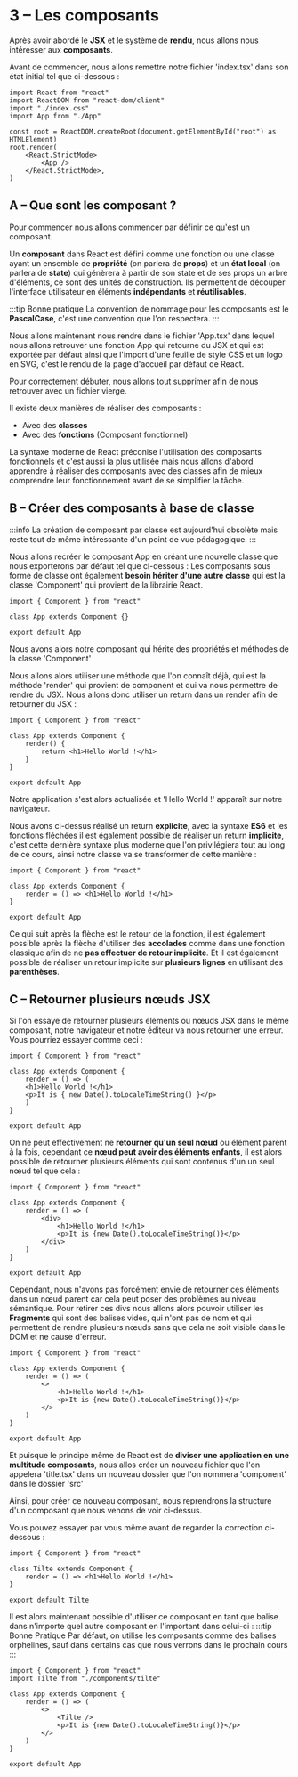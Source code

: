 # 3 – Les composants

Après avoir abordé le **JSX** et le système de **rendu**, nous allons nous intéresser aux **composants**.

Avant de commencer, nous allons remettre notre fichier 'index.tsx' dans son état initial tel que ci-dessous :

```tsx title=App.tsx
import React from "react"
import ReactDOM from "react-dom/client"
import "./index.css"
import App from "./App"

const root = ReactDOM.createRoot(document.getElementById("root") as HTMLElement)
root.render(
	<React.StrictMode>
		<App />
	</React.StrictMode>,
)
```

## A – Que sont les composant ?

Pour commencer nous allons commencer par définir ce qu'est un composant.

Un **composant** dans React est défini comme une fonction ou une classe ayant un ensemble de **propriété** (on parlera de **props**) et un **état local** (on parlera de **state**) qui génèrera à partir de son state et de ses props un arbre d'éléments, ce sont des unités de construction. Ils permettent de découper l'interface utilisateur en éléments **indépendants** et **réutilisables**.

:::tip Bonne pratique
La convention de nommage pour les composants est le **PascalCase**, c'est une convention que l'on respectera.
:::

Nous allons maintenant nous rendre dans le fichier 'App.tsx' dans lequel nous allons retrouver une fonction App qui retourne du JSX et qui est exportée par défaut ainsi que l'import d'une feuille de style CSS et un logo en SVG, c'est le rendu de la page d'accueil par défaut de React.

Pour correctement débuter, nous allons tout supprimer afin de nous retrouver avec un fichier vierge.

Il existe deux manières de réaliser des composants :

-  Avec des **classes**
-  Avec des **fonctions** (Composant fonctionnel)

La syntaxe moderne de React préconise l'utilisation des composants fonctionnels et c'est aussi la plus utilisée mais nous allons d'abord apprendre à réaliser des composants avec des classes afin de mieux comprendre leur fonctionnement avant de se simplifier la tâche.

## B – Créer des composants à base de classe

:::info
La création de composant par classe est aujourd'hui obsolète mais reste tout de même intéressante d'un point de vue pédagogique.
:::

Nous allons recréer le composant App en créant une nouvelle classe que nous exporterons par défaut tel que ci-dessous :
Les composants sous forme de classe ont également **besoin hériter d'une autre classe** qui est la classe 'Component' qui provient de la librairie React.

```tsx title=App.tsx
import { Component } from "react"

class App extends Component {}

export default App
```

Nous avons alors notre composant qui hérite des propriétés et méthodes de la classe 'Component'

Nous allons alors utiliser une méthode que l'on connaît déjà, qui est la méthode 'render' qui provient de component et qui va nous permettre de rendre du JSX.
Nous allons donc utiliser un return dans un render afin de retourner du JSX :

```tsx title=App.tsx
import { Component } from "react"

class App extends Component {
	render() {
		return <h1>Hello World !</h1>
	}
}

export default App
```

Notre application s'est alors actualisée et 'Hello World !' apparaît sur notre navigateur.

Nous avons ci-dessus réalisé un return **explicite**, avec la syntaxe **ES6** et les fonctions fléchées il est également possible de réaliser un return **implicite**, c'est cette dernière syntaxe plus moderne que l'on privilégiera tout au long de ce cours, ainsi notre classe va se transformer de cette manière :

```tsx title=App.tsx
import { Component } from "react"

class App extends Component {
	render = () => <h1>Hello World !</h1>
}

export default App
```

Ce qui suit après la flèche est le retour de la fonction, il est également possible après la flèche d'utiliser des **accolades** comme dans une fonction classique afin de ne **pas effectuer de retour implicite**. Et il est également possible de réaliser un retour implicite sur **plusieurs lignes** en utilisant des **parenthèses**.

## C – Retourner plusieurs nœuds JSX

Si l'on essaye de retourner plusieurs éléments ou nœuds JSX dans le même composant, notre navigateur et notre éditeur va nous retourner une erreur. Vous pourriez essayer comme ceci :

```tsx title=App.tsx
import { Component } from "react"

class App extends Component {
	render = () => (
	<h1>Hello World !</h1>
	<p>It is { new Date().toLocaleTimeString() }</p>
	)
}

export default App
```

On ne peut effectivement ne **retourner qu'un seul nœud** ou élément parent à la fois, cependant ce **nœud peut avoir des éléments enfants**, il est alors possible de retourner plusieurs éléments qui sont contenus d'un un seul nœud tel que cela :

```tsx title=App.tsx
import { Component } from "react"

class App extends Component {
	render = () => (
		<div>
			<h1>Hello World !</h1>
			<p>It is {new Date().toLocaleTimeString()}</p>
		</div>
	)
}

export default App
```

Cependant, nous n'avons pas forcément envie de retourner ces éléments dans un nœud parent car cela peut poser des problèmes au niveau sémantique.
Pour retirer ces divs nous allons alors pouvoir utiliser les **Fragments** qui sont des balises vides, qui n'ont pas de nom et qui permettent de rendre plusieurs nœuds sans que cela ne soit visible dans le DOM et ne cause d'erreur.

```tsx title=App.tsx
import { Component } from "react"

class App extends Component {
	render = () => (
		<>
			<h1>Hello World !</h1>
			<p>It is {new Date().toLocaleTimeString()}</p>
		</>
	)
}

export default App
```

Et puisque le principe même de React est de **diviser une application en une multitude composants**, nous allos créer un nouveau fichier que l'on appelera 'title.tsx' dans un nouveau dossier que l'on nommera 'component' dans le dossier 'src'

Ainsi, pour créer ce nouveau composant, nous reprendrons la structure d'un composant que nous venons de voir ci-dessus.

Vous pouvez essayer par vous même avant de regarder la correction ci-dessous :

```tsx title=components/title.tsx
import { Component } from "react"

class Tilte extends Component {
	render = () => <h1>Hello World !</h1>
}

export default Tilte
```

Il est alors maintenant possible d'utiliser ce composant en tant que balise dans n'importe quel autre composant en l'important dans celui-ci :
:::tip Bonne Pratique
Par défaut, on utilise les composants comme des balises orphelines, sauf dans certains cas que nous verrons dans le prochain cours
:::

```tsx title=components/title.tsx
import { Component } from "react"
import Tilte from "./components/tilte"

class App extends Component {
	render = () => (
		<>
			<Tilte />
			<p>It is {new Date().toLocaleTimeString()}</p>
		</>
	)
}

export default App
```
